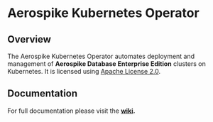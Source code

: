 # Aerospike Kubernetes Operator

## Overview

The Aerospike Kubernetes Operator automates deployment and management of
**Aerospike Database Enterprise Edition** clusters on Kubernetes.
It is licensed using [Apache License 2.0](LICENSE).

## Documentation

For full documentation please visit the **[wiki](https://github.com/aerospike/aerospike-kubernetes-operator/wiki).**
